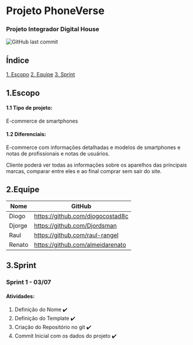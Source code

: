 # Projeto PhoneVerse

### Projeto Integrador **Digital House**

![GitHub last commit](https://img.shields.io/github/last-commit/almeidarenato/projetointegrador-dh-tbd.svg?style=plastic)

## Índice

[1. Escopo](#1escopo)
[2. Equipe](#2equipe)
[3. Sprint](#3sprint)

## 1.Escopo

#### 1.1 Tipo de projeto:

E-commerce de smartphones

#### 1.2 Diferenciais:

E-commerce com informações detalhadas e modelos de smartphones e notas de profissionais e notas de usuários.

Cliente poderá ver todas as informações sobre os aparelhos das principais marcas, comparar entre eles e ao final comprar sem sair do site.

## 2.Equipe

| Nome   | GitHub                           |
| ------ | -------------------------------- |
| Diogo  | https://github.com/diogocostad8c |
| Djorge | https://github.com/Djordsman     |
| Raul   | https://github.com/raul-rangel   |
| Renato | https://github.com/almeidarenato |

## 3.Sprint

### **Sprint 1** - 03/07

#### Atividades:

1. Definição do Nome :heavy_check_mark:
2. Definição do Template :heavy_check_mark:
3. Criação do Repositório no git :heavy_check_mark:
4. Commit Inicial com os dados do projeto :heavy_check_mark:
